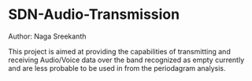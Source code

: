 SDN-Audio-Transmission
======================
Author: Naga Sreekanth

This project is aimed at providing the capabilities of transmitting and receiving Audio/Voice data over the band recognized as empty currently and are less probable to be used in from the periodagram analysis. 
